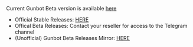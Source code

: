 Current Gunbot Beta version is available [here](https://github.com/computeronix/BTCT-Beta/releases/latest)

- Official Stable Releases: [HERE](https://github.com/GuntharDeNiro/BTCT/releases/latest)
- Offical Beta Releases: Contact your reseller for access to the Telegram channel
- (Unofficial) Gunbot Beta Releases Mirror: [HERE](https://github.com/computeronix/BTCT-Beta/releases/latest)
